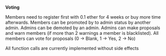 **Voting**

Members need to register first with 0.1 ether for 4 weeks or buy more time afterwards.
Members can be promoted by to admin status by another admin. Admins can be demoted by an admin. Admins can make proposals and warn members (if more than 2 warnings a member is blacklisted). All members can vote for proposals (0 -> Blank, 1 -> Yes, 2 -> No)

All function calls are currently implemented without side effects

